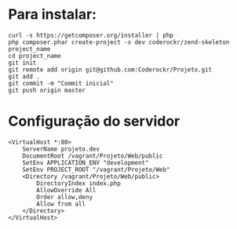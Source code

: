 # Para instalar:

    curl -s https://getcomposer.org/installer | php
    php composer.phar create-project -s dev coderockr/zend-skeleton project_name
    cd project_name
    git init
    git remote add origin git@github.com:Coderockr/Projeto.git
    git add .
    git commit -m "Commit inicial"
    git push origin master

# Configuração do servidor

    <VirtualHost *:80>
        ServerName projeto.dev
        DocumentRoot /vagrant/Projeto/Web/public
        SetEnv APPLICATION_ENV "development"
        SetEnv PROJECT_ROOT "/vagrant/Projeto/Web"
        <Directory /vagrant/Projeto/Web/public>
            DirectoryIndex index.php
            AllowOverride All
            Order allow,deny
            Allow from all
        </Directory>
    </VirtualHost>
    
